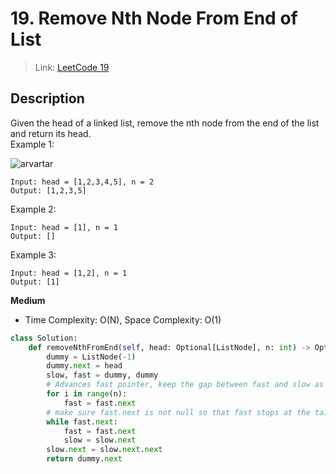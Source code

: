 # 19. Remove Nth Node From End of List

 > Link: [LeetCode 19](https://leetcode.com/problems/remove-nth-node-from-end-of-list/description/)
 ## Description  
Given the head of a linked list, remove the nth node from the end of the list and return its head.  
Example 1:    
  
![arvartar](https://assets.leetcode.com/uploads/2020/10/03/remove_ex1.jpg)
```
Input: head = [1,2,3,4,5], n = 2
Output: [1,2,3,5]
```
Example 2:
```
Input: head = [1], n = 1
Output: []
```
Example 3:
```
Input: head = [1,2], n = 1
Output: [1]
```
**Medium**  
- Time Complexity: O(N), Space Complexity: O(1)
```py
class Solution:
    def removeNthFromEnd(self, head: Optional[ListNode], n: int) -> Optional[ListNode]:
        dummy = ListNode(-1)
        dummy.next = head
        slow, fast = dummy, dummy
        # Advances fast pointer, keep the gap between fast and slow as n nodes
        for i in range(n):
            fast = fast.next
        # make sure fast.next is not null so that fast stops at the tail end
        while fast.next:
            fast = fast.next
            slow = slow.next
        slow.next = slow.next.next
        return dummy.next
```
